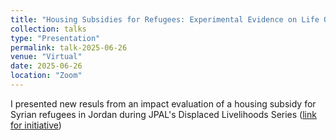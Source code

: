 ```yaml
---
title: "Housing Subsidies for Refugees: Experimental Evidence on Life Outcomes and Social Integration in Jordan"
collection: talks
type: "Presentation"
permalink: talk-2025-06-26
venue: "Virtual"
date: 2025-06-26
location: "Zoom"
---
```


I presented new resuls from an impact evaluation of a housing subsidy for Syrian refugees in Jordan during JPAL's Displaced Livelihoods Series ([link for initiative](https://www.povertyactionlab.org/initiative/displaced-livelihoods-initiative-dli))

